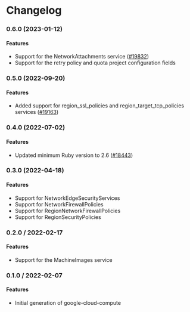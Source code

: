 # Changelog

### 0.6.0 (2023-01-12)

#### Features

* Support for the NetworkAttachments service ([#19832](https://github.com/googleapis/google-cloud-ruby/issues/19832)) 
* Support for the retry policy and quota project configuration fields 

### 0.5.0 (2022-09-20)

#### Features

* Added support for region_ssl_policies and region_target_tcp_policies services ([#19163](https://github.com/googleapis/google-cloud-ruby/issues/19163)) 

### 0.4.0 (2022-07-02)

#### Features

* Updated minimum Ruby version to 2.6 ([#18443](https://github.com/googleapis/google-cloud-ruby/issues/18443)) 

### 0.3.0 (2022-04-18)

#### Features

* Support for NetworkEdgeSecurityServices
* Support for NetworkFirewallPolicies
* Support for RegionNetworkFirewallPolicies
* Support for RegionSecurityPolicies

### 0.2.0 / 2022-02-17

#### Features

* Support for the MachineImages service

### 0.1.0 / 2022-02-07

#### Features

* Initial generation of google-cloud-compute
